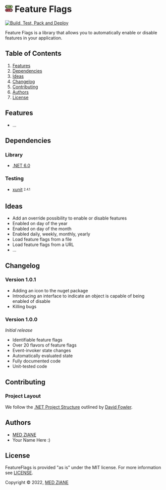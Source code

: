 # <img src="./src/FeatureFlags/featureflags.png" alt="Feature Flags" width="24"/> Feature Flags
[![Build, Test, Pack and Deploy](https://github.com/medziane/FeatureFlags/actions/workflows/cicd.yml/badge.svg)](https://github.com/medziane/FeatureFlags/actions/workflows/cicd.yml)

Feature Flags is a library that allows you to automatically enable or disable features in your application.

## Table of Contents
1. [Features](#features)
2. [Dependencies](#dependencies)
3. [Ideas](#ideas)
4. [Changelog](#changelog)
5. [Contributing](#contributing)
6. [Authors](#authors)
7. [License](#license)

## Features
- ...

## Dependencies

### Library
- [.NET 6.0](https://github.com/dotnet/core)

### Testing
- [xunit](https://github.com/xunit/xunit) <sub><sup>2.4.1</sup></sub>

## Ideas

- Add an override possibility to enable or disable features
- Enabled on day of the year
- Enabled on day of the month
- Enabled daily, weekly, monthly, yearly
- Load feature flags from a file
- Load feature flags from a URL
- ...

## Changelog

### Version 1.0.1
- Adding an icon to the nuget package
- Introducing an interface to indicate an object is capable of being enabled of disable
- Killing bugs

### Version 1.0.0
_Initial release_
- Identifiable feature flags
- Over 20 flavors of feature flags
- Event-invoker state changes
- Automatically evaluated state
- Fully documented code
- Unit-tested code

## Contributing

### Project Layout
We follow the [.NET Project Structure](https://gist.github.com/davidfowl/ed7564297c61fe9ab814) outlined by [David Fowler](https://gist.github.com/davidfowl).

## Authors
- [MED ZIANE](https://www.madmed.com)
- Your Name Here :)

## License
FeatureFlags is provided "as is" under the MIT license. For more information see [LICENSE](LICENSE).

Copyright © 2022, [MED ZIANE](https://www.madmed.com)
